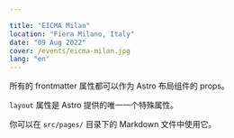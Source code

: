 ```yaml
---

title: "EICMA Milan"
location: "Fiera Milano, Italy"
date: "09 Aug 2022"
cover: /events/eicma-milan.jpg
lang: "en"
---
```

所有的 frontmatter 属性都可以作为 Astro 布局组件的 props。

`layout` 属性是 Astro 提供的唯一一个特殊属性。

你可以在 `src/pages/` 目录下的 Markdown 文件中使用它。
